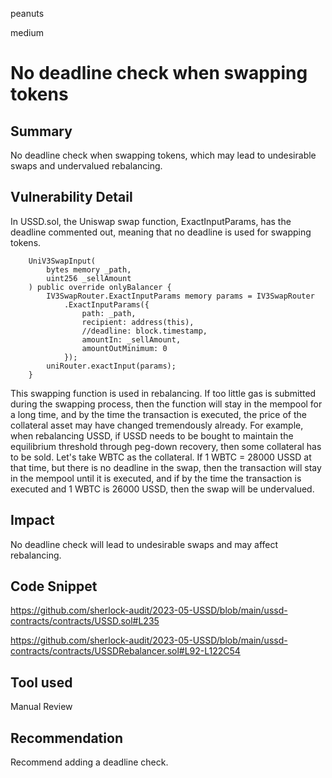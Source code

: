 peanuts

medium

# No deadline check when swapping tokens

## Summary

No deadline check when swapping tokens, which may lead to undesirable swaps and undervalued rebalancing.

## Vulnerability Detail

In USSD.sol, the Uniswap swap function, ExactInputParams, has the deadline commented out, meaning that no deadline is used for swapping tokens.
```solidity
    UniV3SwapInput(
        bytes memory _path,
        uint256 _sellAmount
    ) public override onlyBalancer {
        IV3SwapRouter.ExactInputParams memory params = IV3SwapRouter
            .ExactInputParams({
                path: _path,
                recipient: address(this),
                //deadline: block.timestamp,
                amountIn: _sellAmount,
                amountOutMinimum: 0
            });
        uniRouter.exactInput(params);
    }
```

This swapping function is used in rebalancing.  If too little gas is submitted during the swapping process, then the function
will stay in the mempool for a long time, and by the time the transaction is executed, the price of the collateral asset may have changed tremendously already. For example, when rebalancing USSD, if USSD needs to be bought to maintain the equilibrium threshold through peg-down recovery, then some collateral has to be sold. Let's take WBTC as the collateral. If 1 WBTC = 28000 USSD at that time, but there is no deadline in the swap, then the transaction will stay in the mempool until it is executed, and if by the time the transaction is executed and 1 WBTC is 26000 USSD, then the swap will be undervalued.

## Impact

No deadline check will lead to undesirable swaps and may affect rebalancing.

## Code Snippet

https://github.com/sherlock-audit/2023-05-USSD/blob/main/ussd-contracts/contracts/USSD.sol#L235

https://github.com/sherlock-audit/2023-05-USSD/blob/main/ussd-contracts/contracts/USSDRebalancer.sol#L92-L122C54

## Tool used

Manual Review

## Recommendation

Recommend adding a deadline check.


